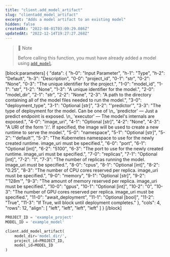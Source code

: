 ```yaml
---
title: "client.add_model_artifact"
slug: "clientadd_model_artifact"
excerpt: "Adds a model artifact to an existing model"
hidden: false
createdAt: "2022-08-01T03:09:29.086Z"
updatedAt: "2022-12-14T19:27:27.268Z"
---
```

> 📘 Note
> 
> Before calling this function, you must have already added a model using [`add_model`](/reference/clientadd_model).

[block:parameters]
{
  "data": {
    "h-0": "Input Parameter",
    "h-1": "Type",
    "h-2": "Default",
    "h-3": "Description",
    "0-0": "project_id",
    "0-1": "str",
    "0-2": "None",
    "0-3": "The unique identifier for the project.",
    "1-0": "model_id",
    "1-1": "str",
    "1-2": "None",
    "1-3": "A unique identifier for the model.",
    "2-0": "model_dir",
    "2-1": "str",
    "2-2": "None",
    "2-3": "A path to the directory containing all of the model files needed to run the model.",
    "3-0": "deployment_type",
    "3-1": "Optional [str]",
    "3-2": "'predictor'",
    "3-3": "The type of deployment for the model. Can be one of  \n_ 'predictor' — Just a predict endpoint is exposed.  \n_ 'executor' — The model's internals are exposed.",
    "4-0": "image_uri",
    "4-1": "Optional [str]",
    "4-2": "None",
    "4-3": "A URI of the form '/:'. If specified, the image will be used to create a new runtime to serve the model.",
    "5-0": "namespace",
    "5-1": "Optional [str]",
    "5-2": "'default'",
    "5-3": "The Kubernetes namespace to use for the newly created runtime. image_uri must be specified.",
    "6-0": "port",
    "6-1": "Optional [int]",
    "6-2": "5100",
    "6-3": "The port to use for the newly created runtime. image_uri must be specified.",
    "7-0": "replicas",
    "7-1": "Optional [int]",
    "7-2": "1",
    "7-3": "The number of replicas running the model. image_uri must be specified.",
    "8-0": "cpus",
    "8-1": "Optional [int]",
    "8-2": "0.25",
    "8-3": "The number of CPU cores reserved per replica. image_uri must be specified.",
    "9-0": "memory",
    "9-1": "Optional [str]",
    "9-2": "'128m'",
    "9-3": "The amount of memory reserved per replica. image_uri must be specified.",
    "10-0": "gpus",
    "10-1": "Optional [int]",
    "10-2": "0",
    "10-3": "The number of GPU cores reserved per replica. image_uri must be specified.",
    "11-0": "await_deployment",
    "11-1": "Optional [bool]",
    "11-2": "True",
    "11-3": "If True, will block until deployment completes."
  },
  "cols": 4,
  "rows": 12,
  "align": [
    "left",
    "left",
    "left",
    "left"
  ]
}
[/block]

```python Usage
PROJECT_ID = 'example_project'
MODEL_ID = 'example_model'

client.add_model_artifact(
    model_dir='model_dir/',
    project_id=PROJECT_ID,
    model_id=MODEL_ID
)
```